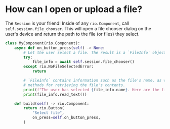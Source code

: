 # How can I open or upload a file?

The `Session` is your friend! Inside of any `rio.Component`, call
`self.session.file_chooser`. This will open a file chooser dialog on the user's
device and return the path to the file (or files) they select.

```python
class MyComponent(rio.Component):
    async def on_button_press(self) -> None:
        # Let the user select a file. The result is a `FileInfo` object.
        try:
            file_info = await self.session.file_chooser()
        except rio.NoFileSelectedError:
            return

        # `FileInfo` contains information such as the file's name, as well as
        # methods for retrieving the file's contents.
        print(f"The user has selected {file_info.name}. Here are the file's contents:")
        print(file_info.read_text())

    def build(self) -> rio.Component:
        return rio.Button(
            "Select file",
            on_press=self.on_button_press,
        )
```
